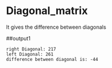 # Diagonal_matrix
It gives the difference between diagonals

##output1
```
right Diagonal: 217
left Diagonal: 261
difference between diagonal is: -44
```
